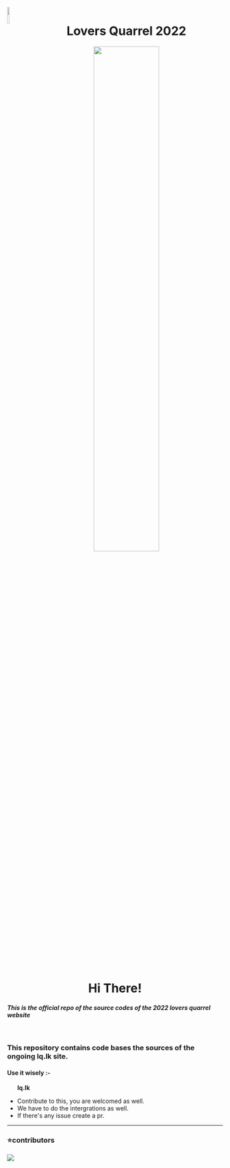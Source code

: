 <img src='https://github.githubassets.com/images/modules/logos_page/GitHub-Mark.png' width='10%' align='left'>

<h1 align="center"> Lovers Quarrel 2022 </h1>
<p align='center'><img src='https://cdn.discordapp.com/attachments/939201909842128956/960620562756026388/wtlogo.png' width='55%'>

<p align='center'><h1 align='center'>Hi There!<h4 style='font-style:italic'>
This is the official repo of the source codes of the 2022 lovers quarrel website </h4> </h1></p>
 <br>

### This repository contains code bases the sources of the ongoing lq.lk site.

#### Use it wisely :-

<ul>

<strong>lq.lk</strong></li>
<li>Contribute to this, you are welcomed as well.</li>
<li>We have to do the intergrations as well.</li>
<li>If there's any issue create a pr.</li>
</ul>
<hr>

### :star:contributors
<a href="https://github.com/webteam-mcg/lq.lk/graphs/contributors">
  <img src="https://contrib.rocks/image?repo=Uniq-dev/hacktober2021" />
</a>

